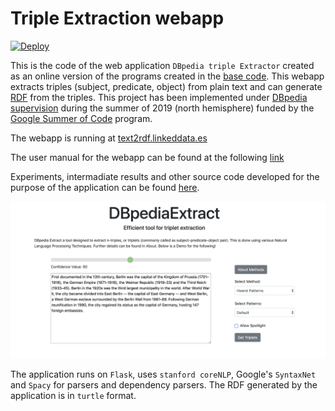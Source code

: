 # Triple Extraction webapp 
[![Deploy](https://www.herokucdn.com/deploy/button.svg)](https://heroku.com/deploy)

This is the code of the web application `DBpedia triple Extractor` created as an online version of the programs created in the [base code](https://github.com/sahitpj/GSoC-codebase). This webapp extracts triples (subject, predicate, object) from plain text and can generate [RDF](https://www.w3.org/RDF/) from the triples. This project has been implemented under [DBpedia supervision](https://wiki.dbpedia.org/gsoc-2019) during the summer of 2019 (north hemisphere) funded by the [Google Summer of Code](https://summerofcode.withgoogle.com/dashboard/project/5162860156551168/overview/) program.

The webapp is running at [text2rdf.linkeddata.es](http://text2rdf.linkeddata.es)

The user manual for the webapp can be found at the following [link](https://docs.google.com/document/d/1wjDltKVBqwjA3020mLj9TlBXviKq_f_n_Ga82tJJN6g/edit?usp=sharing)

Experiments, intermadiate results and other source code developed for the purpose of the application can be found [here](https://github.com/sahitpj/GSoC-codebase).

![image](main.png)

The application runs on `Flask`, uses `stanford coreNLP`, Google's `SyntaxNet` and `Spacy` for parsers and dependency parsers. The RDF generated by the application is in `turtle` format.
